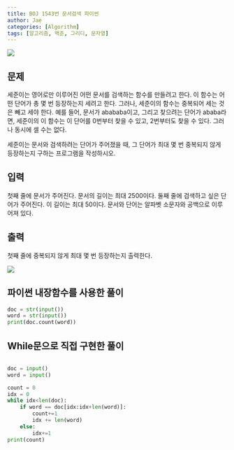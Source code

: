 ```yaml
---
title: BOJ 1543번 문서검색 파이썬
author: Jae
categories: [Algorithm]
tags: [알고리즘, 백준, 그리디, 문자열]
---
```


![](https://media.vlpt.us/images/a87380/post/48e6873a-2411-4830-9877-8d99d85dc155/image.png)

## 문제

세준이는 영어로만 이루어진 어떤 문서를 검색하는 함수를 만들려고 한다. 이 함수는 어떤 단어가 총 몇 번 등장하는지 세려고 한다. 그러나, 세준이의 함수는 중복되어 세는 것은 빼고 세야 한다. 예를 들어, 문서가 abababa이고, 그리고 찾으려는 단어가 ababa라면, 세준이의 이 함수는 이 단어를 0번부터 찾을 수 있고, 2번부터도 찾을 수 있다. 그러나 동시에 셀 수는 없다.

세준이는 문서와 검색하려는 단어가 주어졌을 때, 그 단어가 최대 몇 번 중복되지 않게 등장하는지 구하는 프로그램을 작성하시오.

## 입력

첫째 줄에 문서가 주어진다. 문서의 길이는 최대 2500이다. 둘째 줄에 검색하고 싶은 단어가 주어진다. 이 길이는 최대 50이다. 문서와 단어는 알파벳 소문자와 공백으로 이루어져 있다.

## 출력

첫째 줄에 중복되지 않게 최대 몇 번 등장하는지 출력한다.

![](https://media.vlpt.us/images/a87380/post/55698a40-2580-4c44-9413-49a5a2839e98/image.png)

## 파이썬 내장함수를 사용한 풀이

```python
doc = str(input())
word = str(input())
print(doc.count(word))

```

## While문으로 직접 구현한 풀이

```python

doc = input()
word = input()

count = 0
idx = 0
while idx<len(doc):
    if word == doc[idx:idx+len(word)]:
        count+=1
        idx += len(word)
    else:
        idx+=1
print(count)
```
